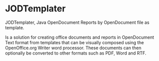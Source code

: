 # JODTemplater
JODTemplater, Java OpenDocument Reports by OpenDocument file as template.

Is a solution for creating office documents and reports in OpenDocument Text format from templates that can be visually composed using the OpenOffice.org Writer word processor. 
These documents can then optionally be converted to other formats such as PDF, Word and RTF.

